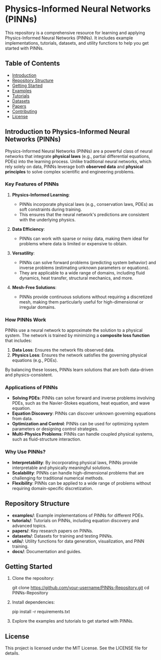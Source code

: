 # Physics-Informed Neural Networks (PINNs)

This repository is a comprehensive resource for learning and applying Physics-Informed Neural Networks (PINNs). It includes example implementations, tutorials, datasets, and utility functions to help you get started with PINNs.

## Table of Contents
- [Introduction](#introduction)
- [Repository Structure](#repository-structure)
- [Getting Started](#getting-started)
- [Examples](#examples)
- [Tutorials](#tutorials)
- [Datasets](#datasets)
- [Papers](#papers)
- [Contributing](#contributing)
- [License](#license)

## Introduction to Physics-Informed Neural Networks (PINNs)

Physics-Informed Neural Networks (PINNs) are a powerful class of neural networks that integrate **physical laws** (e.g., partial differential equations, PDEs) into the learning process. Unlike traditional neural networks, which rely solely on data, PINNs leverage both **observed data** and **physical principles** to solve complex scientific and engineering problems.

### Key Features of PINNs
1. **Physics-Informed Learning**:
   - PINNs incorporate physical laws (e.g., conservation laws, PDEs) as soft constraints during training.
   - This ensures that the neural network's predictions are consistent with the underlying physics.

2. **Data Efficiency**:
   - PINNs can work with sparse or noisy data, making them ideal for problems where data is limited or expensive to obtain.

3. **Versatility**:
   - PINNs can solve forward problems (predicting system behavior) and inverse problems (estimating unknown parameters or equations).
   - They are applicable to a wide range of domains, including fluid dynamics, heat transfer, structural mechanics, and more.

4. **Mesh-Free Solutions**:
   - PINNs provide continuous solutions without requiring a discretized mesh, making them particularly useful for high-dimensional or irregular domains.

### How PINNs Work
PINNs use a neural network to approximate the solution to a physical system. The network is trained by minimizing a **composite loss function** that includes:
1. **Data Loss**: Ensures the network fits observed data.
2. **Physics Loss**: Ensures the network satisfies the governing physical equations (e.g., PDEs).

By balancing these losses, PINNs learn solutions that are both data-driven and physics-consistent.

### Applications of PINNs
- **Solving PDEs**: PINNs can solve forward and inverse problems involving PDEs, such as the Navier-Stokes equations, heat equation, and wave equation.
- **Equation Discovery**: PINNs can discover unknown governing equations from data.
- **Optimization and Control**: PINNs can be used for optimizing system parameters or designing control strategies.
- **Multi-Physics Problems**: PINNs can handle coupled physical systems, such as fluid-structure interaction.

### Why Use PINNs?
- **Interpretability**: By incorporating physical laws, PINNs provide interpretable and physically meaningful solutions.
- **Scalability**: PINNs can handle high-dimensional problems that are challenging for traditional numerical methods.
- **Flexibility**: PINNs can be applied to a wide range of problems without requiring domain-specific discretization.

## Repository Structure
- **examples/**: Example implementations of PINNs for different PDEs.
- **tutorials/**: Tutorials on PINNs, including equation discovery and advanced topics.
- **papers/**: Key research papers on PINNs.
- **datasets/**: Datasets for training and testing PINNs.
- **utils/**: Utility functions for data generation, visualization, and PINN training.
- **docs/**: Documentation and guides.

## Getting Started
1. Clone the repository:
   
   git clone https://github.com/your-username/PINNs-Repository.git
   cd PINNs-Repository

2. Install dependencies:

    pip install -r requirements.txt

3. Explore the examples and tutorials to get started with PINNs. 

## License
This project is licensed under the MIT License. See the LICENSE file for details.


